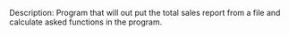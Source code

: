 Description: Program that will out put the total sales report from a file
            and calculate asked functions in the program.
